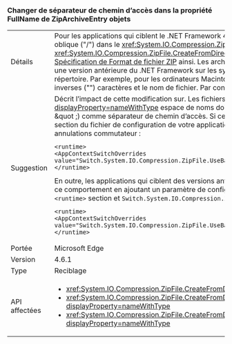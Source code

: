 ### <a name="change-in-path-separator-character-in-fullname-property-of-ziparchiveentry-objects"></a>Changer de séparateur de chemin d’accès dans la propriété FullName de ZipArchiveEntry objets

|   |   |
|---|---|
|Détails|Pour les applications qui ciblent le .NET Framework 4.6.1 et versions ultérieures, le séparateur de chemin d’accès a changé à partir d’une barre oblique inverse (&quot;&quot;) à une barre oblique (&quot;/&quot;) dans le <xref:System.IO.Compression.ZipArchiveEntry.FullName> propriété de <xref:System.IO.Compression.ZipArchiveEntry> les objets créés par les surcharges de la <xref:System.IO.Compression.ZipFile.CreateFromDirectory%2A> (méthode). La modification met l’implémentation .NET en conformité avec la section 4.4.17.1 de la [. Spécification de Format de fichier ZIP](https://pkware.cachefly.net/webdocs/casestudies/APPNOTE.TXT) ainsi. Les archives ZIP à décompresser sur des systèmes non Windows. Décompresser un fichier zip créé par une application qui cible une version antérieure du .NET Framework sur les systèmes d’exploitation non Windows tels que les ordinateurs Macintosh ne parvient pas à conserver la structure de répertoire. Par exemple, pour les ordinateurs Macintosh, il crée un ensemble de fichiers dont le nom concatène le chemin d’accès du répertoire, ainsi que les barres obliques inverses (&quot;&quot;) caractères et le nom de fichier. Par conséquent, la structure de répertoires des fichiers décompressés n’est pas conservée.|
|Suggestion|Décrit l’impact de cette modification sur. Les fichiers ZIP qui sont décompressés sur le système d’exploitation Windows via des API dans le .NET Framework <xref:System.IO?displayProperty=nameWithType> espace de noms doit être minime, car ces API peut gérer en toute transparence soit une barre oblique (&quot;/&quot;) ou une barre oblique inverse (&quot; \&quot ;) comme séparateur de chemin d’accès. Si cette modification n’est pas souhaitable, vous pouvez refuser en ajoutant un paramètre de configuration pour le [ \<runtime >](~/docs/framework/configure-apps/file-schema/runtime/runtime-element.md) section du fichier de configuration de votre application. L’exemple suivant montre à la fois le `<runtime>` section et `Switch.System.IO.Compression.ZipFile.UseBackslash` annulations commutateur :<pre><code class="language-xml">&lt;runtime&gt;&#13;&#10;&lt;AppContextSwitchOverrides value=&quot;Switch.System.IO.Compression.ZipFile.UseBackslash=true&quot; /&gt;&#13;&#10;&lt;/runtime&gt;&#13;&#10;</code></pre>En outre, les applications qui ciblent des versions antérieures du .NET Framework mais sont exécutent sur le .NET Framework 4.6.1 et versions ultérieures peuvent s’abonner à ce comportement en ajoutant un paramètre de configuration pour le [ \<runtime >](~/docs/framework/configure-apps/file-schema/runtime/runtime-element.md) section du fichier de configuration d’application. L’exemple suivant montre les deux le `<runtime>` section et `Switch.System.IO.Compression.ZipFile.UseBackslash` commutateur participer.<pre><code class="language-xml">&lt;runtime&gt;&#13;&#10;&lt;AppContextSwitchOverrides value=&quot;Switch.System.IO.Compression.ZipFile.UseBackslash=false&quot; /&gt;&#13;&#10;&lt;/runtime&gt;&#13;&#10;</code></pre>|
|Portée|Microsoft Edge|
|Version|4.6.1|
|Type|Reciblage|
|API affectées|<ul><li><xref:System.IO.Compression.ZipFile.CreateFromDirectory(System.String,System.String)?displayProperty=nameWithType></li><li><xref:System.IO.Compression.ZipFile.CreateFromDirectory(System.String,System.String,System.IO.Compression.CompressionLevel,System.Boolean)?displayProperty=nameWithType></li><li><xref:System.IO.Compression.ZipFile.CreateFromDirectory(System.String,System.String,System.IO.Compression.CompressionLevel,System.Boolean,System.Text.Encoding)?displayProperty=nameWithType></li></ul>|

